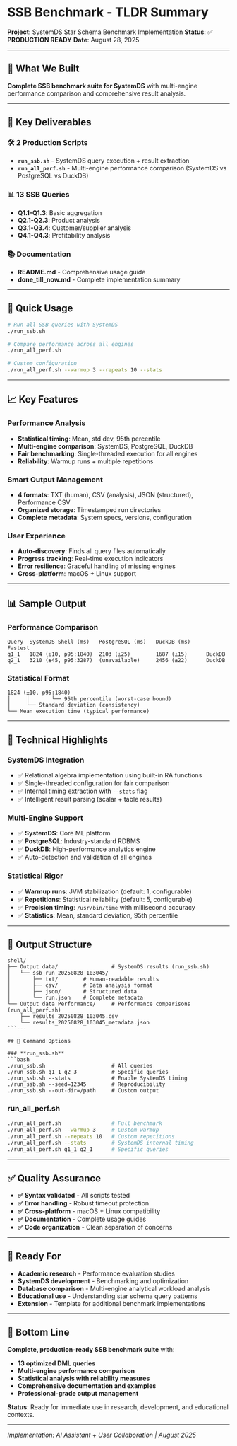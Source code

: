 # SSB Benchmark - TLDR Summary

**Project**: SystemDS Star Schema Benchmark Implementation
**Status**: ✅ **PRODUCTION READY**
**Date**: August 28, 2025

---

## 🎯 What We Built

**Complete SSB benchmark suite for SystemDS** with multi-engine performance comparison and comprehensive result analysis.

---

## 📁 Key Deliverables

### 🛠️ **2 Production Scripts**
- **`run_ssb.sh`** - SystemDS query execution + result extraction
- **`run_all_perf.sh`** - Multi-engine performance comparison (SystemDS vs PostgreSQL vs DuckDB)

### 📊 **13 SSB Queries**
- **Q1.1-Q1.3**: Basic aggregation
- **Q2.1-Q2.3**: Product analysis
- **Q3.1-Q3.4**: Customer/supplier analysis
- **Q4.1-Q4.3**: Profitability analysis

### 📚 **Documentation**
- **README.md** - Comprehensive usage guide
- **done_till_now.md** - Complete implementation summary

---

## 🚀 Quick Usage

```bash
# Run all SSB queries with SystemDS
./run_ssb.sh

# Compare performance across all engines
./run_all_perf.sh

# Custom configuration
./run_all_perf.sh --warmup 3 --repeats 10 --stats
```

---

## 📈 Key Features

### **Performance Analysis**
- **Statistical timing**: Mean, std dev, 95th percentile
- **Multi-engine comparison**: SystemDS, PostgreSQL, DuckDB
- **Fair benchmarking**: Single-threaded execution for all engines
- **Reliability**: Warmup runs + multiple repetitions

### **Smart Output Management**
- **4 formats**: TXT (human), CSV (analysis), JSON (structured), Performance CSV
- **Organized storage**: Timestamped run directories
- **Complete metadata**: System specs, versions, configuration

### **User Experience**
- **Auto-discovery**: Finds all query files automatically
- **Progress tracking**: Real-time execution indicators
- **Error resilience**: Graceful handling of missing engines
- **Cross-platform**: macOS + Linux support

---

## 📊 Sample Output

### **Performance Comparison**
```
Query  SystemDS Shell (ms)   PostgreSQL (ms)   DuckDB (ms)      Fastest
q1_1   1824 (±10, p95:1840)  2103 (±25)        1687 (±15)      DuckDB
q2_1   3210 (±45, p95:3287)  (unavailable)     2456 (±22)      DuckDB
```

### **Statistical Format**
```
1824 (±10, p95:1840)
│     │       └── 95th percentile (worst-case bound)
│     └── Standard deviation (consistency)
└── Mean execution time (typical performance)
```

---

## 🎯 Technical Highlights

### **SystemDS Integration**
- ✅ Relational algebra implementation using built-in RA functions
- ✅ Single-threaded configuration for fair comparison
- ✅ Internal timing extraction with `--stats` flag
- ✅ Intelligent result parsing (scalar + table results)

### **Multi-Engine Support**
- ✅ **SystemDS**: Core ML platform
- ✅ **PostgreSQL**: Industry-standard RDBMS
- ✅ **DuckDB**: High-performance analytics engine
- ✅ Auto-detection and validation of all engines

### **Statistical Rigor**
- ✅ **Warmup runs**: JVM stabilization (default: 1, configurable)
- ✅ **Repetitions**: Statistical reliability (default: 5, configurable)
- ✅ **Precision timing**: `/usr/bin/time` with millisecond accuracy
- ✅ **Statistics**: Mean, standard deviation, 95th percentile

---

## 📁 Output Structure

```
shell/
├── Output data/                 # SystemDS results (run_ssb.sh)
│   └── ssb_run_20250828_103045/
│       ├── txt/        # Human-readable results
│       ├── csv/        # Data analysis format
│       ├── json/       # Structured data
│       └── run.json    # Complete metadata
└── Output data Performance/     # Performance comparisons (run_all_perf.sh)
    ├── results_20250828_103045.csv
    └── results_20250828_103045_metadata.json
```---

## 🔧 Command Options

### **run_ssb.sh**
```bash
./run_ssb.sh                     # All queries
./run_ssb.sh q1_1 q2_3           # Specific queries
./run_ssb.sh --stats             # Enable SystemDS timing
./run_ssb.sh --seed=12345        # Reproducibility
./run_ssb.sh --out-dir=/path     # Custom output
```

### **run_all_perf.sh**
```bash
./run_all_perf.sh                # Full benchmark
./run_all_perf.sh --warmup 3     # Custom warmup
./run_all_perf.sh --repeats 10   # Custom repetitions
./run_all_perf.sh --stats        # SystemDS internal timing
./run_all_perf.sh q1_1 q2_1      # Specific queries
```

---

## ✅ Quality Assurance

- **✅ Syntax validated** - All scripts tested
- **✅ Error handling** - Robust timeout protection
- **✅ Cross-platform** - macOS + Linux compatibility
- **✅ Documentation** - Complete usage guides
- **✅ Code organization** - Clean separation of concerns

---

## 🎉 Ready For

- **Academic research** - Performance evaluation studies
- **SystemDS development** - Benchmarking and optimization
- **Database comparison** - Multi-engine analytical workload analysis
- **Educational use** - Understanding star schema query patterns
- **Extension** - Template for additional benchmark implementations

---

## 🚀 Bottom Line

**Complete, production-ready SSB benchmark suite** with:
- **13 optimized DML queries**
- **Multi-engine performance comparison**
- **Statistical analysis with reliability measures**
- **Comprehensive documentation and examples**
- **Professional-grade output management**

**Status**: Ready for immediate use in research, development, and educational contexts.

---

*Implementation: AI Assistant + User Collaboration | August 2025*

